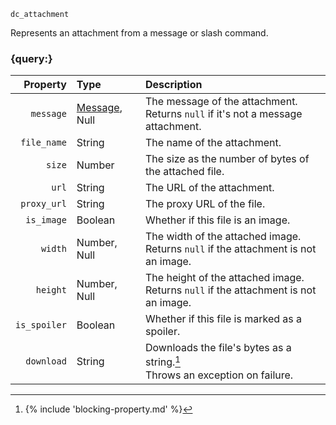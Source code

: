 `dc_attachment`

Represents an attachment from a message or slash command.


### {query:}

|     Property | Type                                | Description                                                                            |
|-------------:|:------------------------------------|:---------------------------------------------------------------------------------------|
|    `message` | [Message](/values/message.md), Null | The message of the attachment.<br>Returns `null` if it's not a message attachment.     |
|  `file_name` | String                              | The name of the attachment.                                                            |
|       `size` | Number                              | The size as the number of bytes of the attached file.                                  |
|        `url` | String                              | The URL of the attachment.                                                             |
|  `proxy_url` | String                              | The proxy URL of the file.                                                             |
|   `is_image` | Boolean                             | Whether if this file is an image.                                                      |
|      `width` | Number, Null                        | The width of the attached image.<br>Returns `null` if the attachment is not an image.  |
|     `height` | Number, Null                        | The height of the attached image.<br>Returns `null` if the attachment is not an image. |
| `is_spoiler` | Boolean                             | Whether if this file is marked as a spoiler.                                           |
|   `download` | String                              | Downloads the file's bytes as a string.[^1]<br>Throws an exception on failure.         |


[^1]: {% include 'blocking-property.md' %}